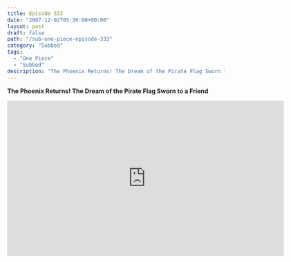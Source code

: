 ```yaml
---
title: Episode 333
date: "2007-12-02T05:30:00+00:00"
layout: post
draft: false
path: "/sub-one-piece-episode-333"
category: "Subbed"
tags:
  - "One Piece"
  - "Subbed"
description: "The Phoenix Returns! The Dream of the Pirate Flag Sworn to a Friend"
---
```


**The Phoenix Returns! The Dream of the Pirate Flag Sworn to a Friend**

<iframe width="640" height="360" src="https://www.rapidvideo.com/e/FXREN1TXS8" frameborder="0" marginwidth=0 marginheight=0 scrolling=no allowfullscreen></iframe>

